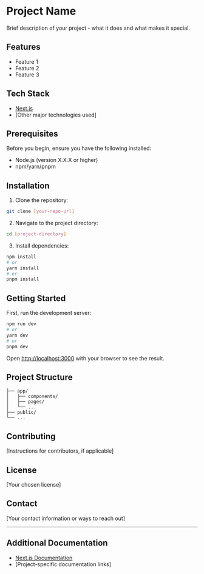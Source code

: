 # Project Name

Brief description of your project - what it does and what makes it special.

## Features

- Feature 1
- Feature 2
- Feature 3

## Tech Stack

- [Next.js](https://nextjs.org)
- [Other major technologies used]

## Prerequisites

Before you begin, ensure you have the following installed:

- Node.js (version X.X.X or higher)
- npm/yarn/pnpm

## Installation

1. Clone the repository:

```bash
git clone [your-repo-url]
```

2. Navigate to the project directory:

```bash
cd [project-directory]
```

3. Install dependencies:

```bash
npm install
# or
yarn install
# or
pnpm install
```

## Getting Started

First, run the development server:

```bash
npm run dev
# or
yarn dev
# or
pnpm dev
```

Open [http://localhost:3000](http://localhost:3000) with your browser to see the result.

## Project Structure

```
├── app/
│   ├── components/
│   ├── pages/
│   └── ...
├── public/
└── ...
```

## Contributing

[Instructions for contributors, if applicable]

## License

[Your chosen license]

## Contact

[Your contact information or ways to reach out]

---

## Additional Documentation

- [Next.js Documentation](https://nextjs.org/docs)
- [Project-specific documentation links]
